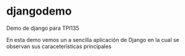 # djangodemo
Demo de django para TPI135

En esta demo vemos un a sencilla aplicación de Django en la cual se observan sus caraceterísticas principales


